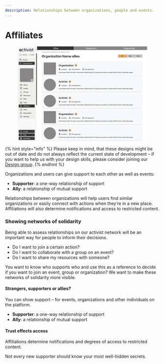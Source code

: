 ```yaml
---
description: Relationships between organizations, people and events.
---
```


# Affiliates

<figure><img src="../../.gitbook/assets/Organization Affiliates.png" alt=""><figcaption></figcaption></figure>

{% hint style="info" %}
Please keep in mind, that these designs might be out of date and do not always reflect the current state of development – if you want to help us with your design skills, please consider joining our [Design group](../../organization/community/circles-and-groups.md#design).
{% endhint %}

Organizations and users can give support to each other as well as events:

* **Supporter**: a one-way relationship of support
* **Ally**: a relationship of mutual support

Relationships between organizations will help users find similar organizations or easily connect with actions when they’re in a new place. Affiliations will also determine notifications and access to restricted content.

### Showing networks of solidarity

Being able to assess relationships on our activist network will be an important way for people to inform their decisions.

* Do I want to join a certain action?
* Do I want to collaborate with a group on an event?
* Do I want to share my resources with someone?

You want to know who supports who and use this as a reference to decide if you want to join an event, group or organization? We want to make these networks of solidarity more visible.

#### **Strangers, supporters or allies?**

You can show support – for events, organizations and other individuals on the platform.

* **Supporter**: a one-way relationship of support
* **Ally**: a relationship of mutual support

#### T**rust effects access**

Affiliations determine notifications and degrees of access to restricted content.

Not every new supporter should know your most well-hidden secrets.
